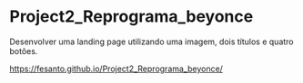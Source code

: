 # Project2_Reprograma_beyonce
Desenvolver uma landing page utilizando uma imagem, dois títulos e quatro botões.

https://fesanto.github.io/Project2_Reprograma_beyonce/